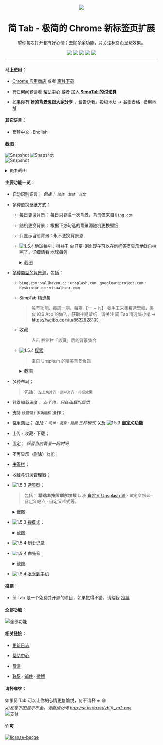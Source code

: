 <p align="center"><img src="http://st.ksria.cn/logo@384.png" /></p>
<h1 align="center">简 Tab - 极简的 Chrome 新标签页扩展</h1>
<p align="center">望你每次打开都有好心情；去除多余功能，只关注标签页呈现效果。</p>
<p align="center">
   <a href="https://github.com/kenshin/simptab/releases"><img src="https://img.shields.io/badge/lastest_version-1.5.5-blue.svg"></a>
   <a target="_blank" href="http://ksria.com/simptab"><img src="https://img.shields.io/badge/website-_simptab.ksria.com-1DBA90.svg"></a>
   <a target="_blank" href="https://chrome.google.com/webstore/detail/simptab-new-tab/kbgmbmkhepchmmcnbdbclpkpegbgikjc"><img src="https://img.shields.io/badge/download-_chrome_webstore-brightgreen.svg"></a>
   <a href="http://ksria.com/simptab/crx/1.5.5/simptab.crx"><img src="https://img.shields.io/badge/download-_crx-brightgreen.svg"></a>
   <a href="https://gitter.im/Kenshin/simptab?utm_source=badge&utm_medium=badge&utm_campaign=pr-badge"><img src="https://badges.gitter.im/Kenshin/simptab.svg"></a>
</p>

***

#### 马上使用：
* [Chrome 应用商店](https://chrome.google.com/webstore/detail/simptab-new-tab/kbgmbmkhepchmmcnbdbclpkpegbgikjc) 或者 [离线下载](http://ksria.com/simptab/crx/1.5.5/simptab.crx)

* 有任何问题请看 [帮助中心](http://ksria.com/simptab/docs/#) 或者 加入 **[SimpTab 的讨论群](https://gitter.im/Kenshin/simptab)**

* 如果你有 **好的背景想跟大家分享** ，请告诉我，投稿地址 → [谷歌表格](https://goo.gl/forms/j1PuNz4DMAjS0Gj33) · [备用地址](https://wj.qq.com/s/2710075/6108)

#### 其它语言：
* [繁體中文](https://github.com/kenshin/simptab/blob/master/README.tw.md) · [English](https://github.com/kenshin/simptab/blob/master/README.en.md)

#### 截图：
![Snapshot](http://st.ksria.cn/start@webstore.png)
![Snapshot](http://st.ksria.cn/mask@webstore.png?20181011)  
![Snapshot](http://st.ksria.cn/zenmode@webstore.png)  

<details><summary>更多截图</summary>
  <img src="http://st.ksria.cn/bookmarks@webstore.png">
  <img src="http://st.ksria.cn/subscribe@webstore.png">
  <img src="http://st.ksria.cn/options@webstore.png">
  <img src="http://st.ksria.cn/quickbar@webstore.png">
</details>

#### 主要功能一览：

- 自动识别语言； _包括： `简体` · `繁体` · `英文`_ 

- 多种更换壁纸方式：
  * 每日更换背景： 每日只更换一次背景，背景仅来自 `Bing.com`

  * 随机更换背景： 根据下方勾选的背景源随机更换壁纸

  * 只显示当前背景：永不更换背景源

  * ![1.5.4](https://img.shields.io/badge/1.5.4-red.svg) 地球每刻：得益于 [向日葵-8號](http://himawari8.nict.go.jp/) 现在可以在新标签页显示地球自拍照了，详细请看 [地球每刻](http://ksria.com/simptab/docs/#/背景源?id=地球每刻)

    <details><summary>截图</summary>
      <img src="https://i.loli.net/2018/12/30/5c2841e3144ab.png">
    </details>

- [多种类型的背景源](http://ksria.com/simptab/docs/#/背景源?id=多种背景源)，包括：
  * `bing.com` · `wallhaven.cc` · `unsplash.com` · `googleartproject.com` · `desktoppr.co` · `visualhunt.com`

  * SimpTab 精选集  

    > 独有功能，每周一期，每期 【一 ~ 九】 张手工采集精选壁纸，类似 iOS App 的做法，获取往期壁纸，请关注 简 Tab 精选集小秘 → https://weibo.com/u/6632928109

  * 收藏

    > 点击 控制栏「收藏」后的背景集合

  * ![1.5.4](https://img.shields.io/badge/1.5.4-red.svg) [探索](http://ksria.com/simptab/docs/#/背景管理器?id=探索)

    > 来自 Unsplash 的精美背景合辑

    <details><summary>截图</summary>
      <img src="https://i.loli.net/2018/12/30/5c2841e3aef3f.png">
    </details>

- 多种布局；

  > 包括： `左上角对齐` · `居中对齐` · `相框效果`

- 背景加载进度； _左下角，只在加载时显示_ 

- 支持 `快捷键` / `多功能框` 操作；

- [常用网址](http://ksria.com/simptab/docs/#/常用网址)； _包括： `简单` · `高级` · `隐藏` 三种模式_ 以及 ![1.5.3](https://img.shields.io/badge/1.5.3-red.svg) **[自定义功能](http://ksria.com/simptab/docs/#/常用网址?id=自定义)**

- 上传 · 收藏 · 下载；

- 固定； _保留当前背景一段时间_ 

- 不再显示（删除）功能；

- [书签栏](http://ksria.com/simptab/docs/#/书签栏)；

- [收藏与订阅管理器](http://ksria.com/simptab/docs/#/背景管理器)；

- ![1.5.3](https://img.shields.io/badge/1.5.3-red.svg) [选项页](http://ksria.com/simptab/docs/#/选项页)；

  > 包括： **精选集按照顺序加载** 以及 [自定义 Unsplash 源](http://ksria.com/simptab/docs/#/背景源?id=自定义unsplash源) · 自定义搜索 · 自定义站点 · 自定义样式等。

  <details><summary>截图</summary>
    <img src="https://i.loli.net/2018/11/23/5bf7b165cfe22.jpg">
  </details>

- ![1.5.3](https://img.shields.io/badge/1.5.3-red.svg) [禅模式](http://ksria.com/simptab/docs/#/禅模式)；

  <details><summary>截图</summary>
    <img src="https://i.loli.net/2018/11/23/5bf79e09c11f6.jpg">
    <img src="https://i.loli.net/2018/11/23/5bf7a756d6708.jpg">
    <img src="https://i.loli.net/2018/11/23/5bf7a3625cc20.jpg">
  </details>

- ![1.5.4](https://img.shields.io/badge/1.5.4-red.svg) [历史记录](http://ksria.com/simptab/docs/#/背景源?id=历史记录)

- ![1.5.4](https://img.shields.io/badge/1.5.4-red.svg) [白噪音](http://ksria.com/simptab/docs/#/白噪音)

  <details><summary>截图</summary>
    <img src="https://i.loli.net/2018/12/30/5c2841e2dac04.png">
  </details>

- ![1.5.4](https://img.shields.io/badge/1.5.4-red.svg) [发送到手机](http://ksria.com/simptab/docs/#/发送到手机)

#### 投票：
* 简 Tab 是一个免费并开源的项目，如果觉得不错，请给我 [投票](https://chrome.google.com/webstore/detail/simptab-new-tab/kbgmbmkhepchmmcnbdbclpkpegbgikjc)

#### 全部功能：
![全部功能](http://st.ksria.cn/feature%201.5.5.png)

#### 相关链接：
* [更新日志](http://ksria.com/simptab/docs/#/CHANGELOG)

* [帮助中心](http://ksria.com/simptab/docs/)

* [反馈](https://github.com/kenshin/simptab/issues)

* [联系](http://kenshin.wang) · [邮件](kenshin@ksria.com) · [微博](http://weibo.com/23784148)

#### 请杯咖啡：
如果简 Tab 可以让你的心情更加愉悦，何不请杯 ☕ :smile:  
_如发现下图显示不全，请直接访问 http://sr.ksria.cn/zhifu_m2.png_  
![支付](http://sr.ksria.cn/zhifu_m2.png?20181011)

#### 许可：
[![license-badge]][license-link]

<!-- Link -->
[license-badge]:    https://img.shields.io/github/license/mashape/apistatus.svg
[license-link]:     https://opensource.org/licenses/MIT
